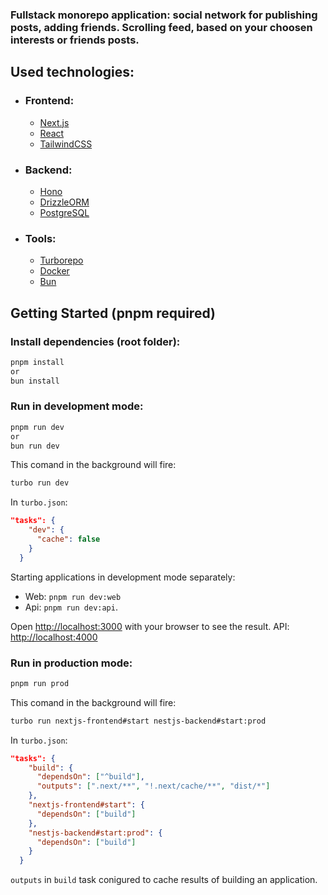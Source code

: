 ### Fullstack monorepo application: social network for publishing posts, adding friends. Scrolling feed, based on your choosen interests or friends posts.

## Used technologies:

- ### Frontend:
  - [Next.js](https://nextjs.org/)
  - [React](https://react.dev/)
  - [TailwindCSS](https://tailwindcss.com/)
- ### Backend:
  - [Hono](https://hono.dev/)
  - [DrizzleORM](https://orm.drizzle.team/)
  - [PostgreSQL](https://www.postgresql.org/)
- ### Tools:
  - [Turborepo](https://turbo.build/repo)
  - [Docker](https://www.docker.com/)
  - [Bun](https://bun.sh/)

## Getting Started (pnpm required)

### Install dependencies (root folder):

```bash
pnpm install
or
bun install
```

### Run in development mode:

```bash
pnpm run dev
or
bun run dev
```

This comand in the background will fire:

```bash
turbo run dev
```

In `turbo.json`:

```json
"tasks": {
    "dev": {
      "cache": false
    }
  }
```

Starting applications in development mode separately:

- Web: `pnpm run dev:web`
- Api: `pnpm run dev:api`.

Open [http://localhost:3000](http://localhost:3000) with your browser to see the result.
API: [http://localhost:4000](http://localhost:4000)

### Run in production mode:

```bash
pnpm run prod
```

This comand in the background will fire:

```bash
turbo run nextjs-frontend#start nestjs-backend#start:prod
```

In `turbo.json`:

```json
"tasks": {
    "build": {
      "dependsOn": ["^build"],
      "outputs": [".next/**", "!.next/cache/**", "dist/*"]
    },
    "nextjs-frontend#start": {
      "dependsOn": ["build"]
    },
    "nestjs-backend#start:prod": {
      "dependsOn": ["build"]
    }
  }
```

`outputs` in `build` task conigured to cache results of building an application.
